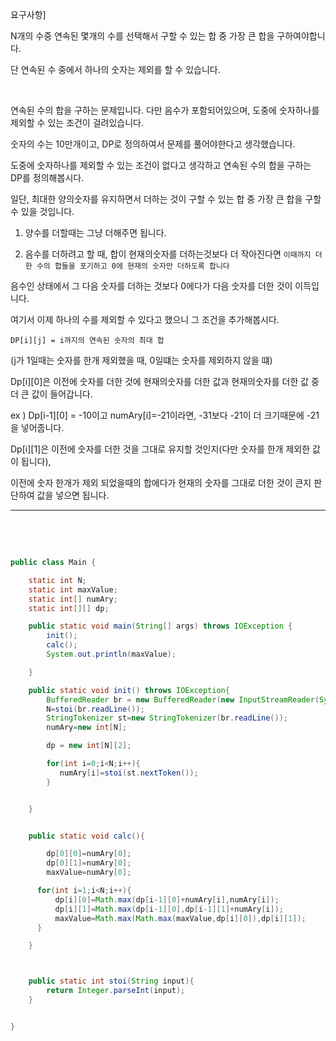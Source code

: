 요구사항]

N개의 수중 연속된 몇개의 수를 선택해서 구할 수 있는 합 중 가장 큰 합을 구하여야합니다. 

단 연속된 수 중에서 하나의 숫자는 제외를 할 수 있습니다.


<br/>

연속된 수의 합을 구하는 문제입니다. 다만 음수가 포함되어있으며, 도중에 숫자하나를 제외할 수 있는 조건이 걸려있습니다.


숫자의 수는 10만개이고, DP로 정의하여서 문제를 풀어야한다고 생각했습니다.

도중에 숫자하나를 제외할 수 있는 조건이 없다고 생각하고 연속된 수의 합을 구하는 DP를 정의해봅시다.

일단, 최대한 양의숫자를 유지하면서 더하는 것이 구할 수 있는 합 중 가장 큰 합을 구할 수 있을 것입니다.

1) 양수를 더할때는 그냥 더해주면 됩니다.

2) 음수를 더하려고 할 때, 합이 현재의숫자를 더하는것보다 더 작아진다면 `이때까지 더한 수의 합들을 포기하고 0에 현재의 숫자만 더하도록 합니다`

음수인 상태에서 그 다음 숫자를 더하는 것보다 0에다가 다음 숫자를 더한 것이 이득입니다.

여기서 이제 하나의 수를 제외할 수 있다고 했으니 그 조건을 추가해봅시다.

`DP[i][j] = i까지의 연속된 숫자의 최대 합 `

(j가 1일때는 숫자를 한개 제외했을 때, 0일떄는 숫자를 제외하지 않을 떄)

Dp[i][0]은 이전에 숫자를 더한 것에 현재의숫자를 더한 값과 현재의숫자를 더한 값 중 더 큰 값이 들어갑니다.

ex ) Dp[i-1][0] = -10이고 numAry[i]=-21이라면, -31보다 -21이 더 크기때문에 -21을 넣어줍니다.

Dp[i][1]은 이전에 숫자를 더한 것을 그대로 유지할 것인지(다만 숫자를 한개 제외한 값이 됩니다), 

이전에 숫자 한개가 제외 되었을때의 합에다가 현재의 숫자를 그대로 더한 것이 큰지 판단하여 값을 넣으면 됩니다.




---


<br/> <br/>

```java

public class Main {

    static int N;
    static int maxValue;
    static int[] numAry;
    static int[][] dp;

    public static void main(String[] args) throws IOException {
        init();
        calc();
        System.out.println(maxValue);

    }

    public static void init() throws IOException{
        BufferedReader br = new BufferedReader(new InputStreamReader(System.in));
        N=stoi(br.readLine());
        StringTokenizer st=new StringTokenizer(br.readLine());
        numAry=new int[N];

        dp = new int[N][2];

        for(int i=0;i<N;i++){
           numAry[i]=stoi(st.nextToken());
        }


    }


    public static void calc(){

        dp[0][0]=numAry[0];
        dp[0][1]=numAry[0];
        maxValue=numAry[0];

      for(int i=1;i<N;i++){
          dp[i][0]=Math.max(dp[i-1][0]+numAry[i],numAry[i]);
          dp[i][1]=Math.max(dp[i-1][0],dp[i-1][1]+numAry[i]);
          maxValue=Math.max(Math.max(maxValue,dp[i][0]),dp[i][1]);
      }

    }



    public static int stoi(String input){
        return Integer.parseInt(input);
    }


}

```